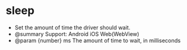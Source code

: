 # sleep

* Set the amount of time the driver should wait.
* @summary Support: Android iOS Web(WebView)
* @param {number} ms The amount of time to wait, in milliseconds